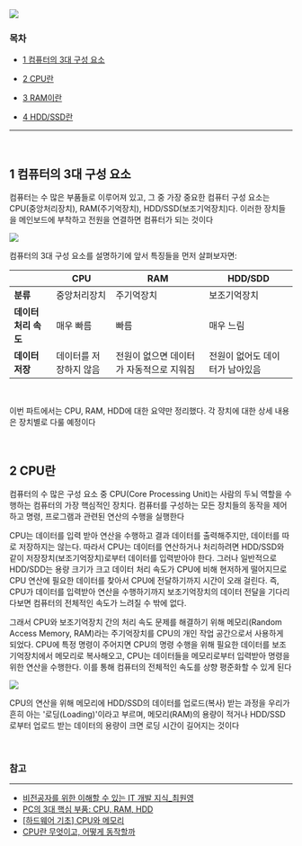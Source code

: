 <img src="https://ifh.cc/g/Q9wDmd.png" max-width="100%" align="center" />

<br>

### 목차

- [1 컴퓨터의 3대 구성 요소](#1-컴퓨터의-3대-구성-요소)

- [2 CPU란](#1-CPU란)
- [3 RAM이란]()
- [4 HDD/SSD란]()

***

<br>

## 1 컴퓨터의 3대 구성 요소

컴퓨터는 수 많은 부품들로 이루어져 있고, 그 중 가장 중요한 컴퓨터 구성 요소는 CPU(중앙처리장치), RAM(주기억장치), HDD/SSD(보조기억장치)다. 이러한 장치들을 메인보드에 부착하고 전원을 연결하면 컴퓨터가 되는 것이다

<img src="https://ifh.cc/g/9Q8cKg.jpg" max-width="100%"  align="center" />

컴퓨터의 3대 구성 요소를 설명하기에 앞서 특징들을 먼저 살펴보자면: 

|                      | **CPU**                | **RAM**                                  | **HDD/SDD**                     |
| -------------------- | ---------------------- | ---------------------------------------- | ------------------------------- |
| **분류**             | 중앙처리장치           | 주기억장치                               | 보조기억장치                    |
| **데이터 처리 속도** | 매우 빠름              | 빠름                                     | 매우 느림                       |
| **데이터 저장**      | 데이터를 저장하지 않음 | 전원이 없으면 데이터가 자동적으로 지워짐 | 전원이 없어도 데이터가 남아있음 |

<br>

이번 파트에서는 CPU, RAM, HDD에 대한 요약만 정리했다. 각 장치에 대한 상세 내용은 장치별로 다룰 예정이다

<br>

## 2 CPU란

컴퓨터의 수 많은 구성 요소 중 CPU(Core Processing Unit)는 사람의 두뇌 역할을 수행하는 컴퓨터의 가장 핵심적인 장치다. 컴퓨터를 구성하는 모든 장치들의 동작을 제어하고 명령, 프로그램과 관련된 연산의 수행을 실행한다

CPU는 데이터를 입력 받아 연산을 수행하고 결과 데이터를 출력해주지만, 데이터를 따로 저장하지는 않는다. 따라서 CPU는 데이터를 연산하거나 처리하려면 HDD/SSD와 같이 저장장치(보조기억장치)로부터 데이터를 입력받아야 한다. 그러나 일반적으로 HDD/SDD는 용량 크기가 크고 데이터 처리 속도가 CPU에 비해 현저하게 떨어지므로 CPU 연산에 필요한 데이터를 찾아서 CPU에 전달하기까지 시간이 오래 걸린다. 즉, CPU가 데이터를 입력받아 연산을 수행하기까지 보조기억장치의 데이터 전달을 기다리다보면 컴퓨터의 전체적인 속도가 느려질 수 밖에 없다. 

그래서 CPU와 보조기억장치 간의 처리 속도 문제를 해결하기 위해 메모리(Random Access Memory, RAM)라는 주기억장치를 CPU의 개인 작업 공간으로서 사용하게 되었다. CPU에 특정 명령이 주어지면 CPU의 명령 수행을 위해 필요한 데이터를 보조기억장치에서 메모리로 복사해오고, CPU는 데이터들을 메모리로부터 입력받아 명령을 위한 연산을 수행한다. 이를 통해 컴퓨터의 전체적인 속도를 상향 평준화할 수 있게 된다

<img src="https://ifh.cc/g/5yfvCd.jpg" max-width="100%" align="center" />

CPU의 연산을 위해 메모리에 HDD/SSD의 데이터를 업로드(복사) 받는 과정을 우리가 흔히 아는 '로딩(Loading)'이라고 부르며, 메모리(RAM)의 용량이 적거나 HDD/SSD로부터 업로드 받는 데이터의 용량이 크면 로딩 시간이 길어지는 것이다

<br>

### 참고

***

- [비전공자를 위한 이해할 수 있는 IT 개발 지식_최원영](http://www.yes24.com/Product/Goods/91165789)
- [PC의 3대 핵심 부품: CPU, RAM, HDD](https://bumday.tistory.com/77?category=1008886)
- [[하드웨어 기초] CPU와 메모리](https://pearlluck.tistory.com/120)
- [CPU란 무엇이고, 어떻게 동작할까](https://learn-news.info/2)
